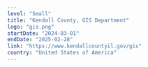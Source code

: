 ```yaml
---
level: "Small"
title: "Kendall County, GIS Department"
logo: "gis.png"
startDate: "2024-03-01"
endDate: "2025-02-28"
link: "https://www.kendallcountyil.gov/gis"
country: "United States of America"
---
```

